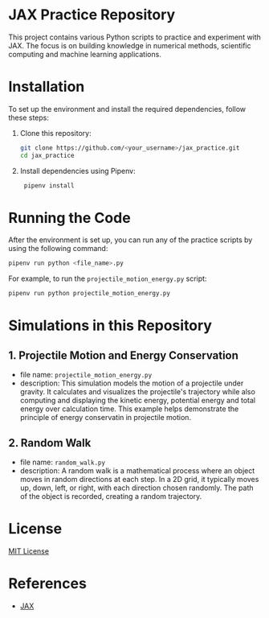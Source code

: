 # JAX Practice Repository
This project contains various Python scripts to practice and experiment with JAX. The focus is on building knowledge in numerical methods, scientific computing and machine learning applications.

# Installation
To set up the environment and install the required dependencies, follow these steps:
1. Clone this repository:
   ```bash
   git clone https://github.com/<your_username>/jax_practice.git
   cd jax_practice
   ```

2. Install dependencies using Pipenv:
   ```bash
    pipenv install
   ```

# Running the Code
After the environment is set up, you can run any of the practice scripts by using the following command:

```bash
pipenv run python <file_name>.py
```

For example, to run the `projectile_motion_energy.py` script:

```bash
pipenv run python projectile_motion_energy.py
```

# Simulations in this Repository
## 1. Projectile Motion and Energy Conservation
* file name: `projectile_motion_energy.py`
* description: This simulation models the motion of a projectile under gravity. It calculates and visualizes the projectile's trajectory while also computing and displaying the kinetic energy, potential energy and total energy over calculation time. This example helps demonstrate the principle of energy conservatin in projectile motion.

## 2. Random Walk
* file name: `random_walk.py`
* description: A random walk is a mathematical process where an object moves in random directions at each step. In a 2D grid, it typically moves up, down, left, or right, with each direction chosen randomly. The path of the object is recorded, creating a random trajectory.


# License
[MIT License](LICENSE)

# References
* [JAX](https://docs.jax.dev/en/latest/index.html)

